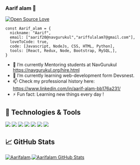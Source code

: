 ### Aarif alam 👋
[![Open Source Love](https://badges.frapsoft.com/os/v1/open-source.svg?v=102)](https://github.com/ellerbrock/open-source-badge/)

<!--
**Aarifalam/Aarifalam** is a ✨ _special_ ✨ repository because its `README.md` (this file) appears on your GitHub profile.

Here are some ideas to get you started:

- 🔭 I’m currently working on ...
- 🌱 I’m currently learning ...
- 👯 I’m looking to collaborate on ...
- 🤔 I’m looking for help with ...
- 💬 Ask me about ...
- 📫 How to reach me: ...
- 😄 Pronouns: ...
- ⚡ Fun fact: ...
-->

<!-- [![Open Source Love](https://badges.frapsoft.com/os/v1/open-source.svg?v=102)](https://github.com/ellerbrock/open-source-badge/) -->


```
const Aarif_alam = {
  nickname: "Aarif",
  email: ["aarif20@navgurukul","ariffulalam7@gmail.com"],
  loveToCode: true,
  code: [Javascript, NodeJs, CSS, HTML, Python],
  tools: [React, Redux, Node, Bootstrap, MySQL,],
}
```

- 🔭 I’m currently Mentoring students at NavGurukul https://navgurukul.org/hire.html
- 🌱 I’m currently learning web-development form Devsnest.
- 📫 Check my professional history here: https://www.linkedin.com/in/aarif-alam-bb176a231/
- ⚡ Fun fact: Learning new things every day !

## 🔧 Technologies & Tools

![](https://img.shields.io/badge/Editor-VS_Code-informational?style=flat&logo=visual-studio-code&logoColor=white&color=6aa6f8)
![](https://img.shields.io/badge/Code-JavaScript-informational?style=flat&logo=javascript&logoColor=white&color=6aa6f8)
![](https://img.shields.io/badge/Code-React-informational?style=flat&logo=react&logoColor=white&color=6aa6f8)
![](https://img.shields.io/badge/Code-Redux-informational?style=flat&logo=Redux&logoColor=white&color=6aa6f8)
![](https://img.shields.io/badge/Code-Python-informational?style=flat&logo=python&logoColor=white&color=6aa6f8)
![](https://img.shields.io/badge/Tools-MongoDB-informational?style=flat&logo=mongodb&logoColor=white&color=6aa6f8)
![](https://img.shields.io/badge/Tools-MySQL-informational?style=flat&logo=mysql&logoColor=white&color=6aa6f8)



## &#x1f4c8; GitHub Stats

<a href="https://github.com/Aarifalam/Aarifalam">
  <img align="center" src="https://github-readme-stats.vercel.app/api/top-langs/?username=Aarifalam&hide=c%2B%2B,c,html&title_color=6aa6f8&text_color=8a919a&icon_color=6aa6f8&bg_color=0e1116" alt="Aarifalam" />
</a>

<a href="https://github.com/Aarifalam/Aarifalam">
  <img align="center" src="https://github-readme-stats.vercel.app/api?username=Aarifalam&show_icons=true&line_height=27&count_private=true&title_color=6aa6f8&text_color=8a919a&icon_color=6aa6f8&bg_color=0e1116" alt="Aarifalam GitHub Stats" />
</a>
